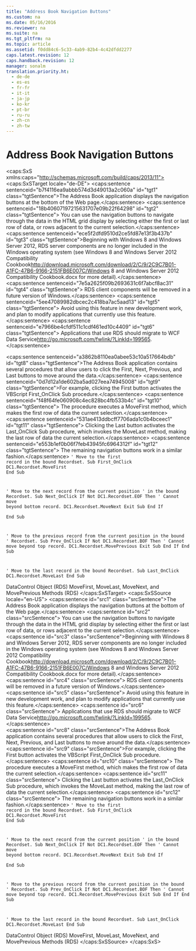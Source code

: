 ```yaml
---
title: "Address Book Navigation Buttons"
ms.custom: na
ms.date: 05/16/2016
ms.reviewer: na
ms.suite: na
ms.tgt_pltfrm: na
ms.topic: article
ms.assetid: f0dd84c6-5c33-4ab9-82b4-4c42dfdd2277
caps.latest.revision: 12
caps.handback.revision: 12
manager: sonalm
translation.priority.ht: 
  - de-de
  - es-es
  - fr-fr
  - it-it
  - ja-jp
  - ko-kr
  - pt-br
  - ru-ru
  - zh-cn
  - zh-tw
---
```

# Address Book Navigation Buttons
<?xml version="1.0" encoding="utf-8"?>
<caps:SxS xmlns:caps="http://schemas.microsoft.com/build/caps/2013/11">
  <caps:SxSTarget locale="de-DE">
    <developerConceptualDocument xsi:schemaLocation="http://ddue.schemas.microsoft.com/authoring/2003/5 http://dduestorage.blob.core.windows.net/ddueschema/developer.xsd" xmlns="http://ddue.schemas.microsoft.com/authoring/2003/5" xmlns:xlink="http://www.w3.org/1999/xlink" xmlns:xsi="http://www.w3.org/2001/XMLSchema-instance">
      <introduction>
        <para>
          <caps:sentence sentenceid="b7f4116ea9abbb574d3d49013a2c060a" id="tgt1" class="tgtSentence">The Address Book application displays the navigation buttons at the bottom of the Web page.</caps:sentence>
          <caps:sentence sentenceid="18b40607197215631707e09b22f64298" id="tgt2" class="tgtSentence"> You can use the navigation buttons to navigate through the data in the HTML grid display by selecting either the first or last row of data, or rows adjacent to the current selection.</caps:sentence>
        </para>
        <alert class="important">
          <para>
            <caps:sentence sentenceid="ece5f2dfd9510d2ce5fd87e13f3b437b" id="tgt3" class="tgtSentence">Beginning with Windows 8 and Windows Server 2012, RDS server components are no longer included in the Windows operating system (see Windows 8 and <externalLink><linkText>Windows Server 2012 Compatibility Cookbook</linkText><linkUri>http://download.microsoft.com/download/2/C/9/2C9C7B01-A1FC-47B6-9166-2151FB6E007C/Windows 8 and Windows Server 2012 Compatibility Cookbook.docx</linkUri></externalLink> for more detail).</caps:sentence>
            <caps:sentence sentenceid="7e5a2625f09b2693631c6f7abcf8ac31" id="tgt4" class="tgtSentence"> RDS client components will be removed in a future version of Windows.</caps:sentence>
            <caps:sentence sentenceid="5ee47089982dbcec2c418ba7ac5aad13" id="tgt5" class="tgtSentence"> Avoid using this feature in new development work, and plan to modify applications that currently use this feature.</caps:sentence>
            <caps:sentence sentenceid="e7966be4cfdf511c1cdf461ed10c4409" id="tgt6" class="tgtSentence"> Applications that use RDS should migrate to <externalLink><linkText>WCF Data Service</linkText><linkUri>http://go.microsoft.com/fwlink/?LinkId=199565</linkUri></externalLink>.</caps:sentence>
          </para>
        </alert>
      </introduction>
      <section>
        <title>
          <caps:sentence sentenceid="0f4126468de5bdfa3736431ad22f5a4e" id="tgt7" class="tgtSentence">Navigation Sub Procedures</caps:sentence>
        </title>
        <content>
          <para>
            <caps:sentence sentenceid="a3862b8110ea0abee53c10a517664bdb" id="tgt8" class="tgtSentence">The Address Book application contains several procedures that allow users to click the <legacyBold>First</legacyBold>, <legacyBold>Next</legacyBold>, <legacyBold>Previous</legacyBold>, and <legacyBold>Last</legacyBold> buttons to move around the data.</caps:sentence>
          </para>
          <para>
            <caps:sentence sentenceid="0d7d12a1de602ba5ad027eea74945008" id="tgt9" class="tgtSentence">For example, clicking the <legacyBold>First</legacyBold> button activates the VBScript First_OnClick Sub procedure.</caps:sentence>
            <caps:sentence sentenceid="f48f64fe060908c4ec828bc4fb533b4c" id="tgt10" class="tgtSentence"> The procedure executes a <legacyLink xlink:href="45c80bb5-136f-4204-9df2-78740fa55574">MoveFirst</legacyLink> method, which makes the first row of data the current selection.</caps:sentence>
            <caps:sentence sentenceid="531ae413ddbcff7706ada1c0b4bceec1" id="tgt11" class="tgtSentence"> Clicking the <legacyBold>Last</legacyBold> button activates the Last_OnClick Sub procedure, which invokes the <legacyLink xlink:href="45c80bb5-136f-4204-9df2-78740fa55574">MoveLast</legacyLink> method, making the last row of data the current selection.</caps:sentence>
            <caps:sentence sentenceid="e553b1ef0b06f7feb43945fc6964312f" id="tgt12" class="tgtSentence"> The remaining navigation buttons work in a similar fashion.</caps:sentence>
          </para>
          <code>' Move to the first record in the bound Recordset.
Sub First_OnClick
   DC1.Recordset.MoveFirst
End Sub

' Move to the next record from the current position 
' in the bound Recordset.
Sub Next_OnClick
   If Not DC1.Recordset.EOF Then    ' Cannot move beyond bottom record.
      DC1.Recordset.MoveNext
      Exit Sub
   End If   
End Sub

' Move to the previous record from the current position in the bound 
' Recordset.
Sub Prev_OnClick
   If Not DC1.Recordset.BOF Then    ' Cannot move beyond top record.
      DC1.Recordset.MovePrevious
      Exit Sub
   End If
End Sub

' Move to the last record in the bound Recordset.
Sub Last_OnClick
   DC1.Recordset.MoveLast
End Sub</code>
        </content>
      </section>
      <relatedTopics>
        <link xlink:href="d85ea4fc-451c-436e-97b8-58f92b149dd0">DataControl Object (RDS)</link>
        <link xlink:href="45c80bb5-136f-4204-9df2-78740fa55574">MoveFirst, MoveLast, MoveNext, and MovePrevious Methods (RDS)</link>
      </relatedTopics>
    </developerConceptualDocument>
  </caps:SxSTarget>
  <caps:SxSSource locale="en-US">
    <developerConceptualDocument xsi:schemaLocation="http://ddue.schemas.microsoft.com/authoring/2003/5 http://dduestorage.blob.core.windows.net/ddueschema/developer.xsd" xmlns="http://ddue.schemas.microsoft.com/authoring/2003/5" xmlns:xlink="http://www.w3.org/1999/xlink" xmlns:xsi="http://www.w3.org/2001/XMLSchema-instance">
      <introduction>
        <para>
          <caps:sentence id="src1" class="srcSentence">The Address Book application displays the navigation buttons at the bottom of the Web page.</caps:sentence>
          <caps:sentence id="src2" class="srcSentence"> You can use the navigation buttons to navigate through the data in the HTML grid display by selecting either the first or last row of data, or rows adjacent to the current selection.</caps:sentence>
        </para>
        <alert class="important">
          <para>
            <caps:sentence id="src3" class="srcSentence">Beginning with Windows 8 and Windows Server 2012, RDS server components are no longer included in the Windows operating system (see Windows 8 and <externalLink><linkText>Windows Server 2012 Compatibility Cookbook</linkText><linkUri>http://download.microsoft.com/download/2/C/9/2C9C7B01-A1FC-47B6-9166-2151FB6E007C/Windows 8 and Windows Server 2012 Compatibility Cookbook.docx</linkUri></externalLink> for more detail).</caps:sentence>
            <caps:sentence id="src4" class="srcSentence"> RDS client components will be removed in a future version of Windows.</caps:sentence>
            <caps:sentence id="src5" class="srcSentence"> Avoid using this feature in new development work, and plan to modify applications that currently use this feature.</caps:sentence>
            <caps:sentence id="src6" class="srcSentence"> Applications that use RDS should migrate to <externalLink><linkText>WCF Data Service</linkText><linkUri>http://go.microsoft.com/fwlink/?LinkId=199565</linkUri></externalLink>.</caps:sentence>
          </para>
        </alert>
      </introduction>
      <section>
        <title>
          <caps:sentence id="src7" class="srcSentence">Navigation Sub Procedures</caps:sentence>
        </title>
        <content>
          <para>
            <caps:sentence id="src8" class="srcSentence">The Address Book application contains several procedures that allow users to click the <legacyBold>First</legacyBold>, <legacyBold>Next</legacyBold>, <legacyBold>Previous</legacyBold>, and <legacyBold>Last</legacyBold> buttons to move around the data.</caps:sentence>
          </para>
          <para>
            <caps:sentence id="src9" class="srcSentence">For example, clicking the <legacyBold>First</legacyBold> button activates the VBScript First_OnClick Sub procedure.</caps:sentence>
            <caps:sentence id="src10" class="srcSentence"> The procedure executes a <legacyLink xlink:href="45c80bb5-136f-4204-9df2-78740fa55574">MoveFirst</legacyLink> method, which makes the first row of data the current selection.</caps:sentence>
            <caps:sentence id="src11" class="srcSentence"> Clicking the <legacyBold>Last</legacyBold> button activates the Last_OnClick Sub procedure, which invokes the <legacyLink xlink:href="45c80bb5-136f-4204-9df2-78740fa55574">MoveLast</legacyLink> method, making the last row of data the current selection.</caps:sentence>
            <caps:sentence id="src12" class="srcSentence"> The remaining navigation buttons work in a similar fashion.</caps:sentence>
          </para>
          <code>' Move to the first record in the bound Recordset.
Sub First_OnClick
   DC1.Recordset.MoveFirst
End Sub

' Move to the next record from the current position 
' in the bound Recordset.
Sub Next_OnClick
   If Not DC1.Recordset.EOF Then    ' Cannot move beyond bottom record.
      DC1.Recordset.MoveNext
      Exit Sub
   End If   
End Sub

' Move to the previous record from the current position in the bound 
' Recordset.
Sub Prev_OnClick
   If Not DC1.Recordset.BOF Then    ' Cannot move beyond top record.
      DC1.Recordset.MovePrevious
      Exit Sub
   End If
End Sub

' Move to the last record in the bound Recordset.
Sub Last_OnClick
   DC1.Recordset.MoveLast
End Sub</code>
        </content>
      </section>
      <relatedTopics>
        <link xlink:href="d85ea4fc-451c-436e-97b8-58f92b149dd0">DataControl Object (RDS)</link>
        <link xlink:href="45c80bb5-136f-4204-9df2-78740fa55574">MoveFirst, MoveLast, MoveNext, and MovePrevious Methods (RDS)</link>
      </relatedTopics>
    </developerConceptualDocument>
  </caps:SxSSource>
</caps:SxS>